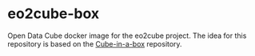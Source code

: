 # eo2cube-box
Open Data Cube docker image for the eo2cube project. The idea for this repository is based on the [Cube-in-a-box](https://github.com/opendatacube/cube-in-a-box) repository.


